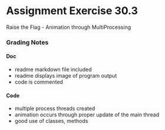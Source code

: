 # Assignment Exercise 30.3


Raise the Flag - Animation through MultiProcessing					


### Grading Notes

#### Doc
- readme markdown file included
- readme displays image of program output
- code is commented

#### Code
- multiple process threads created 
- animation occurs through proper update of the main thread
- good use of classes, methods 
